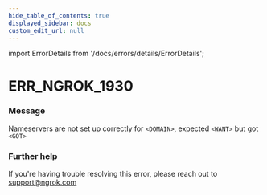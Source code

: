 ```yaml
---
hide_table_of_contents: true
displayed_sidebar: docs
custom_edit_url: null
---
```


import ErrorDetails from '/docs/errors/details/ErrorDetails';

# ERR_NGROK_1930

### Message
Nameservers are not set up correctly for `<DOMAIN>`, expected `<WANT>` but got `<GOT>`

### Further help
If you're having trouble resolving this error, please reach out to [support@ngrok.com](mailto:support@ngrok.com?subject=Help%20with%20ERR_NGROK_1930)

<ErrorDetails error='err_ngrok_1930' />

